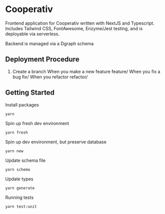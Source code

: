 # Cooperativ

Frontend application for Cooperativ written with NextJS and Typescript. Includes Tailwind CSS, FontAwesome, Enzyme/Jest testing, and is deployable via serverless.

Backend is managed via a Dgraph schema

## Deployment Procedure
1. Create a branch
When you make a new feature feature/<your-branch-name>
When you fix a bug fix/<your-branch-name>
When you refactor refactor/<your-branch-name>

## Getting Started

Install packages

`yarn`

Spin up fresh dev environment

`yarn fresh`

Spin up dev environment, but preserve database

`yarn new`

Update schema file

`yarn schema`

Update types

`yarn generate`

Running tests

`yarn test:unit`
